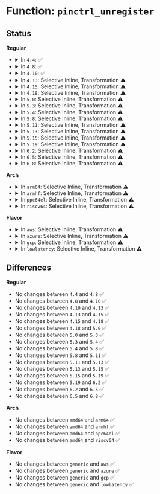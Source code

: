 # Function: <code>pinctrl_unregister</code>

## Status
<b>Regular</b>
<ul>
<li>
<details>
<summary>In <code>4.4</code>: ✅</summary>

```c
void pinctrl_unregister(struct pinctrl_dev *pctldev);
```

**Collision:** Unique Global

**Inline:** No

**Transformation:** False

**Instances:**

```
In drivers/pinctrl/core.c (ffffffff8141df90)
Location: drivers/pinctrl/core.c:1833
Inline: False
Direct callers:
  - drivers/pinctrl/pinctrl-amd.c:amd_gpio_remove
  - drivers/pinctrl/pinctrl-amd.c:amd_gpio_probe
```
**Symbols:**

```
ffffffff8141df90-ffffffff8141e0af: pinctrl_unregister (STB_GLOBAL)
```
</details>
</li>
<li>
<details>
<summary>In <code>4.8</code>: ✅</summary>

```c
void pinctrl_unregister(struct pinctrl_dev *pctldev);
```

**Collision:** Unique Global

**Inline:** No

**Transformation:** False

**Instances:**

```
In drivers/pinctrl/core.c (ffffffff814666a0)
Location: drivers/pinctrl/core.c:1845
Inline: False
Direct callers:
  - drivers/pinctrl/core.c:devm_pinctrl_dev_release
  - drivers/pinctrl/intel/pinctrl-baytrail.c:byt_pinctrl_probe
```
**Symbols:**

```
ffffffff814666a0-ffffffff814667bc: pinctrl_unregister (STB_GLOBAL)
```
</details>
</li>
<li>
<details>
<summary>In <code>4.10</code>: ✅</summary>

```c
void pinctrl_unregister(struct pinctrl_dev *pctldev);
```

**Collision:** Unique Global

**Inline:** No

**Transformation:** False

**Instances:**

```
In drivers/pinctrl/core.c (ffffffff81485990)
Location: drivers/pinctrl/core.c:1845
Inline: False
Direct callers:
  - drivers/pinctrl/core.c:devm_pinctrl_dev_release
  - drivers/pinctrl/intel/pinctrl-baytrail.c:byt_pinctrl_probe
```
**Symbols:**

```
ffffffff81485990-ffffffff81485aac: pinctrl_unregister (STB_GLOBAL)
```
</details>
</li>
<li>
<details>
<summary>In <code>4.13</code>: Selective Inline, Transformation ⚠️</summary>

```c
void pinctrl_unregister(struct pinctrl_dev *pctldev);
```

**Collision:** Unique Global

**Inline:** Selective

**Transformation:** True

**Instances:**

```
In drivers/pinctrl/core.c (ffffffff8148f258)
Location: drivers/pinctrl/core.c:2140
Inline: True
Inline callers:
  - drivers/pinctrl/core.c:devm_pinctrl_dev_release
Direct callers:
  - drivers/pinctrl/core.c:devm_pinctrl_dev_release
```
**Symbols:**

```
ffffffff8148f120-ffffffff8148f221: pinctrl_unregister.part.16 (STB_LOCAL)
ffffffff8148f230-ffffffff8148f247: pinctrl_unregister (STB_GLOBAL)
```
</details>
</li>
<li>
<details>
<summary>In <code>4.15</code>: Selective Inline, Transformation ⚠️</summary>

```c
void pinctrl_unregister(struct pinctrl_dev *pctldev);
```

**Collision:** Unique Global

**Inline:** Selective

**Transformation:** True

**Instances:**

```
In drivers/pinctrl/core.c (ffffffff814cb3b8)
Location: drivers/pinctrl/core.c:2149
Inline: True
Inline callers:
  - drivers/pinctrl/core.c:devm_pinctrl_dev_release
Direct callers:
  - drivers/pinctrl/core.c:devm_pinctrl_dev_release
```
**Symbols:**

```
ffffffff814cb280-ffffffff814cb390: pinctrl_unregister.part.16 (STB_LOCAL)
ffffffff814cb390-ffffffff814cb3a7: pinctrl_unregister (STB_GLOBAL)
```
</details>
</li>
<li>
<details>
<summary>In <code>4.18</code>: Selective Inline, Transformation ⚠️</summary>

```c
void pinctrl_unregister(struct pinctrl_dev *pctldev);
```

**Collision:** Unique Global

**Inline:** Selective

**Transformation:** True

**Instances:**

```
In drivers/pinctrl/core.c (ffffffff814fc348)
Location: drivers/pinctrl/core.c:2098
Inline: True
Inline callers:
  - drivers/pinctrl/core.c:devm_pinctrl_dev_release
Direct callers:
  - drivers/pinctrl/core.c:devm_pinctrl_dev_release
```
**Symbols:**

```
ffffffff814fc200-ffffffff814fc319: pinctrl_unregister.part.17 (STB_LOCAL)
ffffffff814fc320-ffffffff814fc336: pinctrl_unregister (STB_GLOBAL)
```
</details>
</li>
<li>
<details>
<summary>In <code>5.0</code>: Selective Inline, Transformation ⚠️</summary>

```c
void pinctrl_unregister(struct pinctrl_dev *pctldev);
```

**Collision:** Unique Global

**Inline:** Selective

**Transformation:** True

**Instances:**

```
In drivers/pinctrl/core.c (ffffffff81511258)
Location: drivers/pinctrl/core.c:2126
Inline: True
Inline callers:
  - drivers/pinctrl/core.c:devm_pinctrl_dev_release
Direct callers:
  - drivers/pinctrl/core.c:devm_pinctrl_dev_release
```
**Symbols:**

```
ffffffff81511110-ffffffff81511229: pinctrl_unregister.part.17 (STB_LOCAL)
ffffffff81511230-ffffffff81511246: pinctrl_unregister (STB_GLOBAL)
```
</details>
</li>
<li>
<details>
<summary>In <code>5.3</code>: Selective Inline, Transformation ⚠️</summary>

```c
void pinctrl_unregister(struct pinctrl_dev *pctldev);
```

**Collision:** Unique Global

**Inline:** Selective

**Transformation:** True

**Instances:**

```
In drivers/pinctrl/core.c (ffffffff8153f858)
Location: drivers/pinctrl/core.c:2115
Inline: True
Inline callers:
  - drivers/pinctrl/core.c:devm_pinctrl_dev_release
Direct callers:
  - drivers/pinctrl/core.c:devm_pinctrl_dev_release
```
**Symbols:**

```
ffffffff8153f710-ffffffff8153f823: pinctrl_unregister.part.0 (STB_LOCAL)
ffffffff8153f830-ffffffff8153f846: pinctrl_unregister (STB_GLOBAL)
```
</details>
</li>
<li>
<details>
<summary>In <code>5.4</code>: Selective Inline, Transformation ⚠️</summary>

```c
void pinctrl_unregister(struct pinctrl_dev *pctldev);
```

**Collision:** Unique Global

**Inline:** Selective

**Transformation:** True

**Instances:**

```
In drivers/pinctrl/core.c (ffffffff815606f8)
Location: drivers/pinctrl/core.c:2142
Inline: True
Inline callers:
  - drivers/pinctrl/core.c:devm_pinctrl_dev_release
Direct callers:
  - drivers/pinctrl/core.c:devm_pinctrl_dev_release
```
**Symbols:**

```
ffffffff815605b0-ffffffff815606c3: pinctrl_unregister.part.0 (STB_LOCAL)
ffffffff815606d0-ffffffff815606e6: pinctrl_unregister (STB_GLOBAL)
```
</details>
</li>
<li>
<details>
<summary>In <code>5.8</code>: Selective Inline, Transformation ⚠️</summary>

```c
void pinctrl_unregister(struct pinctrl_dev *pctldev);
```

**Collision:** Unique Global

**Inline:** Selective

**Transformation:** True

**Instances:**

```
In drivers/pinctrl/core.c (ffffffff81602d18)
Location: drivers/pinctrl/core.c:2139
Inline: True
Inline callers:
  - drivers/pinctrl/core.c:devm_pinctrl_dev_release
Direct callers:
  - drivers/pinctrl/core.c:devm_pinctrl_dev_release
```
**Symbols:**

```
ffffffff81602bc0-ffffffff81602cf0: pinctrl_unregister.part.0 (STB_LOCAL)
ffffffff81602cf0-ffffffff81602d06: pinctrl_unregister (STB_GLOBAL)
```
</details>
</li>
<li>
<details>
<summary>In <code>5.11</code>: Selective Inline, Transformation ⚠️</summary>

```c
void pinctrl_unregister(struct pinctrl_dev *pctldev);
```

**Collision:** Unique Global

**Inline:** Selective

**Transformation:** True

**Instances:**

```
In drivers/pinctrl/core.c (ffffffff81627c28)
Location: drivers/pinctrl/core.c:2162
Inline: True
Inline callers:
  - drivers/pinctrl/core.c:devm_pinctrl_dev_release
Direct callers:
  - drivers/pinctrl/core.c:devm_pinctrl_dev_release
```
**Symbols:**

```
ffffffff81627ad0-ffffffff81627c00: pinctrl_unregister.part.0 (STB_LOCAL)
ffffffff81627c00-ffffffff81627c16: pinctrl_unregister (STB_GLOBAL)
```
</details>
</li>
<li>
<details>
<summary>In <code>5.13</code>: Selective Inline, Transformation ⚠️</summary>

```c
void pinctrl_unregister(struct pinctrl_dev *pctldev);
```

**Collision:** Unique Global

**Inline:** Selective

**Transformation:** True

**Instances:**

```
In drivers/pinctrl/core.c (ffffffff8160b6a8)
Location: drivers/pinctrl/core.c:2186
Inline: True
Inline callers:
  - drivers/pinctrl/core.c:devm_pinctrl_dev_release
Direct callers:
  - drivers/pinctrl/core.c:devm_pinctrl_dev_release
```
**Symbols:**

```
ffffffff8160b550-ffffffff8160b680: pinctrl_unregister.part.0 (STB_LOCAL)
ffffffff8160b680-ffffffff8160b696: pinctrl_unregister (STB_GLOBAL)
```
</details>
</li>
<li>
<details>
<summary>In <code>5.15</code>: Selective Inline, Transformation ⚠️</summary>

```c
void pinctrl_unregister(struct pinctrl_dev *pctldev);
```

**Collision:** Unique Global

**Inline:** Selective

**Transformation:** True

**Instances:**

```
In drivers/pinctrl/core.c (ffffffff8167a1b8)
Location: drivers/pinctrl/core.c:2188
Inline: True
Inline callers:
  - drivers/pinctrl/core.c:devm_pinctrl_dev_release
Direct callers:
  - drivers/pinctrl/core.c:devm_pinctrl_dev_release
```
**Symbols:**

```
ffffffff8167a060-ffffffff8167a190: pinctrl_unregister.part.0 (STB_LOCAL)
ffffffff8167a190-ffffffff8167a1a6: pinctrl_unregister (STB_GLOBAL)
```
</details>
</li>
<li>
<details>
<summary>In <code>5.19</code>: Selective Inline, Transformation ⚠️</summary>

```c
void pinctrl_unregister(struct pinctrl_dev *pctldev);
```

**Collision:** Unique Global

**Inline:** Selective

**Transformation:** True

**Instances:**

```
In drivers/pinctrl/core.c (ffffffff81795728)
Location: drivers/pinctrl/core.c:2188
Inline: True
Inline callers:
  - drivers/pinctrl/core.c:devm_pinctrl_dev_release
Direct callers:
  - drivers/pinctrl/core.c:devm_pinctrl_dev_release
```
**Symbols:**

```
ffffffff817955b0-ffffffff817956e5: pinctrl_unregister.part.0 (STB_LOCAL)
ffffffff817956f0-ffffffff81795712: pinctrl_unregister (STB_GLOBAL)
```
</details>
</li>
<li>
<details>
<summary>In <code>6.2</code>: Selective Inline, Transformation ⚠️</summary>

```c
void pinctrl_unregister(struct pinctrl_dev *pctldev);
```

**Collision:** Unique Global

**Inline:** Selective

**Transformation:** True

**Instances:**

```
In drivers/pinctrl/core.c (ffffffff818aacb8)
Location: drivers/pinctrl/core.c:2187
Inline: True
Inline callers:
  - drivers/pinctrl/core.c:devm_pinctrl_dev_release
Direct callers:
  - drivers/pinctrl/core.c:devm_pinctrl_dev_release
```
**Symbols:**

```
ffffffff818aab20-ffffffff818aac55: pinctrl_unregister.part.0 (STB_LOCAL)
ffffffff818aac70-ffffffff818aac92: pinctrl_unregister (STB_GLOBAL)
```
</details>
</li>
<li>
<details>
<summary>In <code>6.5</code>: Selective Inline, Transformation ⚠️</summary>

```c
void pinctrl_unregister(struct pinctrl_dev *pctldev);
```

**Collision:** Unique Global

**Inline:** Selective

**Transformation:** True

**Instances:**

```
In drivers/pinctrl/core.c (ffffffff818edb98)
Location: drivers/pinctrl/core.c:2196
Inline: True
Inline callers:
  - drivers/pinctrl/core.c:devm_pinctrl_dev_release
Direct callers:
  - drivers/pinctrl/core.c:devm_pinctrl_dev_release
```
**Symbols:**

```
ffffffff818eda00-ffffffff818edb35: pinctrl_unregister.part.0 (STB_LOCAL)
ffffffff818edb50-ffffffff818edb72: pinctrl_unregister (STB_GLOBAL)
```
</details>
</li>
<li>
<details>
<summary>In <code>6.8</code>: Selective Inline, Transformation ⚠️</summary>

```c
void pinctrl_unregister(struct pinctrl_dev *pctldev);
```

**Collision:** Unique Global

**Inline:** Selective

**Transformation:** True

**Instances:**

```
In drivers/pinctrl/core.c (ffffffff81935368)
Location: drivers/pinctrl/core.c:2210
Inline: True
Inline callers:
  - drivers/pinctrl/core.c:devm_pinctrl_dev_release
Direct callers:
  - drivers/pinctrl/core.c:devm_pinctrl_dev_release
```
**Symbols:**

```
ffffffff819351d0-ffffffff81935305: pinctrl_unregister.part.0 (STB_LOCAL)
ffffffff81935320-ffffffff81935342: pinctrl_unregister (STB_GLOBAL)
```
</details>
</li>
</ul>
<b>Arch</b>
<ul>
<li>
<details>
<summary>In <code>arm64</code>: Selective Inline, Transformation ⚠️</summary>

```c
void pinctrl_unregister(struct pinctrl_dev *pctldev);
```

**Collision:** Unique Global

**Inline:** Selective

**Transformation:** True

**Instances:**

```
In drivers/pinctrl/core.c (ffff80001068d234)
Location: drivers/pinctrl/core.c:2142
Inline: True
Inline callers:
  - drivers/pinctrl/core.c:devm_pinctrl_dev_release
Direct callers:
  - drivers/pinctrl/core.c:devm_pinctrl_dev_release
  - drivers/pinctrl/pinctrl-single.c:pcs_free_resources
  - drivers/pinctrl/freescale/pinctrl-imx.c:imx_pinctrl_probe
  - drivers/pinctrl/sprd/pinctrl-sprd.c:sprd_pinctrl_remove
```
**Symbols:**

```
ffff80001068d048-ffff80001068d1e8: pinctrl_unregister.part.0 (STB_LOCAL)
ffff80001068d1e8-ffff80001068d218: pinctrl_unregister (STB_GLOBAL)
```
</details>
</li>
<li>
<details>
<summary>In <code>armhf</code>: Selective Inline, Transformation ⚠️</summary>

```c
void pinctrl_unregister(struct pinctrl_dev *pctldev);
```

**Collision:** Unique Global

**Inline:** Selective

**Transformation:** True

**Instances:**

```
In drivers/pinctrl/core.c (c082f2c8)
Location: drivers/pinctrl/core.c:2142
Inline: True
Inline callers:
  - drivers/pinctrl/core.c:devm_pinctrl_dev_release
Direct callers:
  - drivers/pinctrl/core.c:devm_pinctrl_dev_release
  - drivers/pinctrl/pinctrl-single.c:pcs_free_resources
  - drivers/pinctrl/freescale/pinctrl-imx.c:imx_pinctrl_probe
  - drivers/pinctrl/ti/pinctrl-ti-iodelay.c:ti_iodelay_remove
  - drivers/rtc/rtc-omap.c:omap_rtc_remove
  - drivers/rtc/rtc-omap.c:omap_rtc_probe
```
**Symbols:**

```
c082f0f0-c082f28c: pinctrl_unregister.part.0 (STB_LOCAL)
c082f28c-c082f2b0: pinctrl_unregister (STB_GLOBAL)
```
</details>
</li>
<li>
<details>
<summary>In <code>ppc64el</code>: Selective Inline, Transformation ⚠️</summary>

```c
void pinctrl_unregister(struct pinctrl_dev *pctldev);
```

**Collision:** Unique Global

**Inline:** Selective

**Transformation:** True

**Instances:**

```
In drivers/pinctrl/core.c (c000000000826024)
Location: drivers/pinctrl/core.c:2142
Inline: True
Inline callers:
  - drivers/pinctrl/core.c:devm_pinctrl_dev_release
Direct callers:
  - drivers/pinctrl/core.c:devm_pinctrl_dev_release
  - drivers/pinctrl/pinctrl-single.c:pcs_free_resources
```
**Symbols:**

```
c000000000825d80-c000000000825ff0: pinctrl_unregister.part.0 (STB_LOCAL)
c000000000825ff0-c00000000082600c: pinctrl_unregister (STB_GLOBAL)
```
</details>
</li>
<li>
<details>
<summary>In <code>riscv64</code>: Selective Inline, Transformation ⚠️</summary>

```c
void pinctrl_unregister(struct pinctrl_dev *pctldev);
```

**Collision:** Unique Global

**Inline:** Selective

**Transformation:** True

**Instances:**

```
In drivers/pinctrl/core.c (ffffffe0004993dc)
Location: drivers/pinctrl/core.c:2142
Inline: True
Inline callers:
  - drivers/pinctrl/core.c:devm_pinctrl_dev_release
Direct callers:
  - drivers/pinctrl/core.c:devm_pinctrl_dev_release
  - drivers/pinctrl/pinctrl-single.c:pcs_free_resources
```
**Symbols:**

```
ffffffe000499228-ffffffe000499398: pinctrl_unregister.part.0 (STB_LOCAL)
ffffffe000499398-ffffffe0004993c4: pinctrl_unregister (STB_GLOBAL)
```
</details>
</li>
</ul>
<b>Flavor</b>
<ul>
<li>
<details>
<summary>In <code>aws</code>: Selective Inline, Transformation ⚠️</summary>

```c
void pinctrl_unregister(struct pinctrl_dev *pctldev);
```

**Collision:** Unique Global

**Inline:** Selective

**Transformation:** True

**Instances:**

```
In drivers/pinctrl/core.c (ffffffff81558ce8)
Location: drivers/pinctrl/core.c:2142
Inline: True
Inline callers:
  - drivers/pinctrl/core.c:devm_pinctrl_dev_release
Direct callers:
  - drivers/pinctrl/core.c:devm_pinctrl_dev_release
```
**Symbols:**

```
ffffffff81558ba0-ffffffff81558cb3: pinctrl_unregister.part.0 (STB_LOCAL)
ffffffff81558cc0-ffffffff81558cd6: pinctrl_unregister (STB_GLOBAL)
```
</details>
</li>
<li>
<details>
<summary>In <code>azure</code>: Selective Inline, Transformation ⚠️</summary>

```c
void pinctrl_unregister(struct pinctrl_dev *pctldev);
```

**Collision:** Unique Global

**Inline:** Selective

**Transformation:** True

**Instances:**

```
In drivers/pinctrl/core.c (ffffffff815491a8)
Location: drivers/pinctrl/core.c:2142
Inline: True
Inline callers:
  - drivers/pinctrl/core.c:devm_pinctrl_dev_release
Direct callers:
  - drivers/pinctrl/core.c:devm_pinctrl_dev_release
```
**Symbols:**

```
ffffffff81549060-ffffffff81549173: pinctrl_unregister.part.0 (STB_LOCAL)
ffffffff81549180-ffffffff81549196: pinctrl_unregister (STB_GLOBAL)
```
</details>
</li>
<li>
<details>
<summary>In <code>gcp</code>: Selective Inline, Transformation ⚠️</summary>

```c
void pinctrl_unregister(struct pinctrl_dev *pctldev);
```

**Collision:** Unique Global

**Inline:** Selective

**Transformation:** True

**Instances:**

```
In drivers/pinctrl/core.c (ffffffff81554a28)
Location: drivers/pinctrl/core.c:2142
Inline: True
Inline callers:
  - drivers/pinctrl/core.c:devm_pinctrl_dev_release
Direct callers:
  - drivers/pinctrl/core.c:devm_pinctrl_dev_release
```
**Symbols:**

```
ffffffff815548e0-ffffffff815549f3: pinctrl_unregister.part.0 (STB_LOCAL)
ffffffff81554a00-ffffffff81554a16: pinctrl_unregister (STB_GLOBAL)
```
</details>
</li>
<li>
<details>
<summary>In <code>lowlatency</code>: Selective Inline, Transformation ⚠️</summary>

```c
void pinctrl_unregister(struct pinctrl_dev *pctldev);
```

**Collision:** Unique Global

**Inline:** Selective

**Transformation:** True

**Instances:**

```
In drivers/pinctrl/core.c (ffffffff8156e8b8)
Location: drivers/pinctrl/core.c:2142
Inline: True
Inline callers:
  - drivers/pinctrl/core.c:devm_pinctrl_dev_release
Direct callers:
  - drivers/pinctrl/core.c:devm_pinctrl_dev_release
```
**Symbols:**

```
ffffffff8156e770-ffffffff8156e883: pinctrl_unregister.part.0 (STB_LOCAL)
ffffffff8156e890-ffffffff8156e8a6: pinctrl_unregister (STB_GLOBAL)
```
</details>
</li>
</ul>

## Differences
<b>Regular</b>
<ul>
<li>
No changes between <code>4.4</code> and <code>4.8</code> ✅
</li>
<li>
No changes between <code>4.8</code> and <code>4.10</code> ✅
</li>
<li>
No changes between <code>4.10</code> and <code>4.13</code> ✅
</li>
<li>
No changes between <code>4.13</code> and <code>4.15</code> ✅
</li>
<li>
No changes between <code>4.15</code> and <code>4.18</code> ✅
</li>
<li>
No changes between <code>4.18</code> and <code>5.0</code> ✅
</li>
<li>
No changes between <code>5.0</code> and <code>5.3</code> ✅
</li>
<li>
No changes between <code>5.3</code> and <code>5.4</code> ✅
</li>
<li>
No changes between <code>5.4</code> and <code>5.8</code> ✅
</li>
<li>
No changes between <code>5.8</code> and <code>5.11</code> ✅
</li>
<li>
No changes between <code>5.11</code> and <code>5.13</code> ✅
</li>
<li>
No changes between <code>5.13</code> and <code>5.15</code> ✅
</li>
<li>
No changes between <code>5.15</code> and <code>5.19</code> ✅
</li>
<li>
No changes between <code>5.19</code> and <code>6.2</code> ✅
</li>
<li>
No changes between <code>6.2</code> and <code>6.5</code> ✅
</li>
<li>
No changes between <code>6.5</code> and <code>6.8</code> ✅
</li>
</ul>
<b>Arch</b>
<ul>
<li>
No changes between <code>amd64</code> and <code>arm64</code> ✅
</li>
<li>
No changes between <code>amd64</code> and <code>armhf</code> ✅
</li>
<li>
No changes between <code>amd64</code> and <code>ppc64el</code> ✅
</li>
<li>
No changes between <code>amd64</code> and <code>riscv64</code> ✅
</li>
</ul>
<b>Flavor</b>
<ul>
<li>
No changes between <code>generic</code> and <code>aws</code> ✅
</li>
<li>
No changes between <code>generic</code> and <code>azure</code> ✅
</li>
<li>
No changes between <code>generic</code> and <code>gcp</code> ✅
</li>
<li>
No changes between <code>generic</code> and <code>lowlatency</code> ✅
</li>
</ul>
